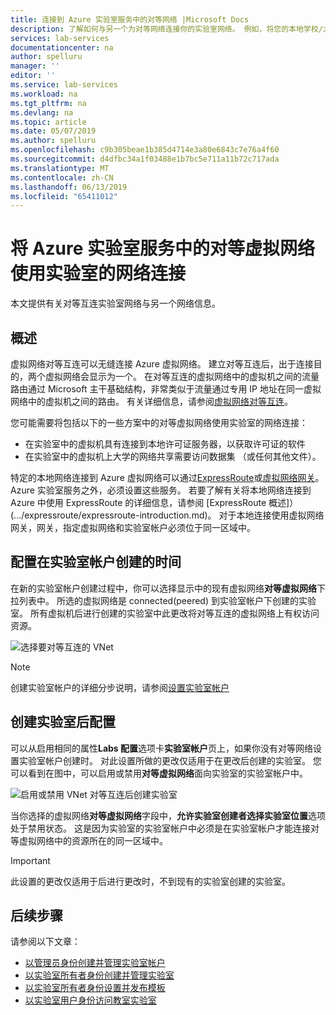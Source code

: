 ```yaml
---
title: 连接到 Azure 实验室服务中的对等网络 |Microsoft Docs
description: 了解如何与另一个为对等网络连接你的实验室网络。 例如，将您的本地学校/大学网络连接与在 Azure 中的实验室的虚拟网络。
services: lab-services
documentationcenter: na
author: spelluru
manager: ''
editor: ''
ms.service: lab-services
ms.workload: na
ms.tgt_pltfrm: na
ms.devlang: na
ms.topic: article
ms.date: 05/07/2019
ms.author: spelluru
ms.openlocfilehash: c9b305beae1b385d4714e3a80e6843c7e76a4f60
ms.sourcegitcommit: d4dfbc34a1f03488e1b7bc5e711a11b72c717ada
ms.translationtype: MT
ms.contentlocale: zh-CN
ms.lasthandoff: 06/13/2019
ms.locfileid: "65411012"
---
```

# <a name="connect-your-labs-network-with-a-peer-virtual-network-in-azure-lab-services"></a>将 Azure 实验室服务中的对等虚拟网络使用实验室的网络连接 
本文提供有关对等互连实验室网络与另一个网络信息。 

## <a name="overview"></a>概述
虚拟网络对等互连可以无缝连接 Azure 虚拟网络。 建立对等互连后，出于连接目的，两个虚拟网络会显示为一个。 在对等互连的虚拟网络中的虚拟机之间的流量路由通过 Microsoft 主干基础结构，非常类似于流量通过专用 IP 地址在同一虚拟网络中的虚拟机之间的路由。 有关详细信息，请参阅[虚拟网络对等互连](../../virtual-network/virtual-network-peering-overview.md)。

您可能需要将包括以下的一些方案中的对等虚拟网络使用实验室的网络连接：

- 在实验室中的虚拟机具有连接到本地许可证服务器，以获取许可证的软件
- 在实验室中的虚拟机上大学的网络共享需要访问数据集 （或任何其他文件）。 

特定的本地网络连接到 Azure 虚拟网络可以通过[ExpressRoute](../../expressroute/expressroute-introduction.md)或[虚拟网络网关](../../vpn-gateway/vpn-gateway-about-vpngateways.md)。 Azure 实验室服务之外，必须设置这些服务。 若要了解有关将本地网络连接到 Azure 中使用 ExpressRoute 的详细信息，请参阅 [ExpressRoute 概述]） (.../expressroute/expressroute-introduction.md)。 对于本地连接使用虚拟网络网关，网关，指定虚拟网络和实验室帐户必须位于同一区域中。

## <a name="configure-at-the-time-of-lab-account-creation"></a>配置在实验室帐户创建的时间
在新的实验室帐户创建过程中，你可以选择显示中的现有虚拟网络**对等虚拟网络**下拉列表中。 所选的虚拟网络是 connected(peered) 到实验室帐户下创建的实验室。 所有虚拟机后进行创建的实验室中此更改将对等互连的虚拟网络上有权访问资源。 

![选择要对等互连的 VNet](../media/how-to-connect-peer-virtual-network/select-vnet-to-peer.png)

> [!NOTE]
> 创建实验室帐户的详细分步说明，请参阅[设置实验室帐户](tutorial-setup-lab-account.md)


## <a name="configure-after-the-lab-is-created"></a>创建实验室后配置
可以从启用相同的属性**Labs 配置**选项卡**实验室帐户**页上，如果你没有对等网络设置实验室帐户创建时。 对此设置所做的更改仅适用于在更改后创建的实验室。 您可以看到在图中，可以启用或禁用**对等虚拟网络**面向实验室的实验室帐户中。 

![启用或禁用 VNet 对等互连后创建实验室](../media/how-to-connect-peer-virtual-network/select-vnet-to-peer-existing-lab.png) 

当你选择的虚拟网络**对等虚拟网络**字段中，**允许实验室创建者选择实验室位置**选项处于禁用状态。 这是因为实验室的实验室帐户中必须是在实验室帐户才能连接对等虚拟网络中的资源所在的同一区域中。 

> [!IMPORTANT]
> 此设置的更改仅适用于后进行更改时，不到现有的实验室创建的实验室。 


## <a name="next-steps"></a>后续步骤
请参阅以下文章：

- [以管理员身份创建并管理实验室帐户](how-to-manage-lab-accounts.md)
- [以实验室所有者身份创建并管理实验室](how-to-manage-classroom-labs.md)
- [以实验室所有者身份设置并发布模板](how-to-create-manage-template.md)
- [以实验室用户身份访问教室实验室](how-to-use-classroom-lab.md)

